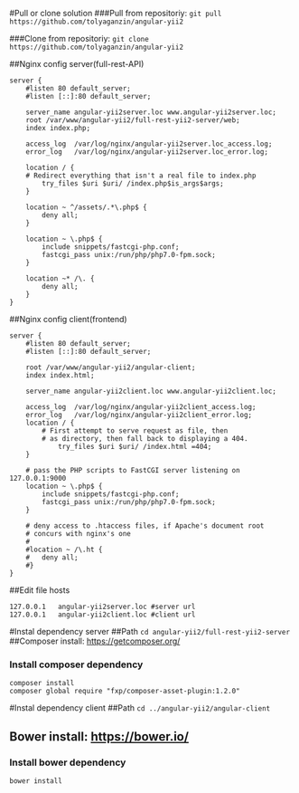 #Pull or clone solution
###Pull from repositoriy:
`git pull https://github.com/tolyaganzin/angular-yii2`

###Clone from repositoriy:
`git clone https://github.com/tolyaganzin/angular-yii2`


##Nginx config server(full-rest-API)
```Nginx
server {
	#listen 80 default_server;
	#listen [::]:80 default_server;

	server_name angular-yii2server.loc www.angular-yii2server.loc;
	root /var/www/angular-yii2/full-rest-yii2-server/web;
	index index.php;

	access_log  /var/log/nginx/angular-yii2server.loc_access.log;
	error_log   /var/log/nginx/angular-yii2server.loc_error.log;

	location / {
	# Redirect everything that isn't a real file to index.php
		try_files $uri $uri/ /index.php$is_args$args;
	}

	location ~ ^/assets/.*\.php$ {
		deny all;
	}

	location ~ \.php$ {
		include snippets/fastcgi-php.conf;		
		fastcgi_pass unix:/run/php/php7.0-fpm.sock;		
	}

	location ~* /\. {
		deny all;
	}
}
```
##Nginx config client(frontend)
```Nginx
server {
	#listen 80 default_server;
	#listen [::]:80 default_server;

	root /var/www/angular-yii2/angular-client;
	index index.html;

	server_name angular-yii2client.loc www.angular-yii2client.loc;

	access_log  /var/log/nginx/angular-yii2client_access.log;
	error_log   /var/log/nginx/angular-yii2client_error.log;
	location / {
		# First attempt to serve request as file, then
		# as directory, then fall back to displaying a 404.
        	try_files $uri $uri/ /index.html =404;
	}

	# pass the PHP scripts to FastCGI server listening on 127.0.0.1:9000
	location ~ \.php$ {
		include snippets/fastcgi-php.conf;
		fastcgi_pass unix:/run/php/php7.0-fpm.sock;
	}

	# deny access to .htaccess files, if Apache's document root
	# concurs with nginx's one
	#
	#location ~ /\.ht {
	#	deny all;
	#}
}
```
##Edit file hosts
```
127.0.0.1	angular-yii2server.loc #server url
127.0.0.1	angular-yii2client.loc #client url
```
#Instal dependency server
##Path
`cd angular-yii2/full-rest-yii2-server`
##Composer install: https://getcomposer.org/
### Install composer dependency
```
composer install
composer global require "fxp/composer-asset-plugin:1.2.0"
```
#Instal dependency client
##Path
`cd ../angular-yii2/angular-client`
## Bower install: https://bower.io/
### Install bower dependency
`bower install`
